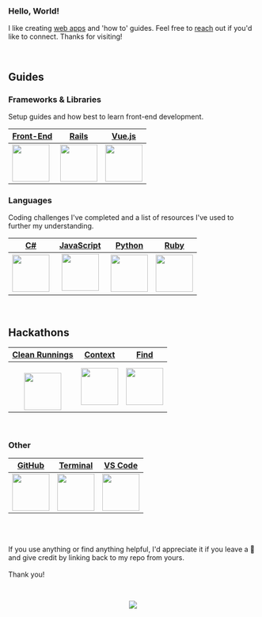 ### Hello, World!

I like creating [web apps](https://adrianhards.github.io/) and 'how to' guides. Feel free to [reach](https://www.linkedin.com/in/adrianhards/) out if you'd like to connect. Thanks for visiting!

<br>

## Guides

### Frameworks & Libraries
Setup guides and how best to learn front-end development.

<div align="left"> 
 
| [Front-End](https://github.com/adrianHards/frontend-resources) | [Rails](https://github.com/adrianHards/rails-guide) | [Vue.js](https://github.com/adrianHards/vuejs-guide) |
|------|------|------|
| <a href="https://github.com/adrianHards/frontend-resources"><img src="https://upload.wikimedia.org/wikipedia/commons/b/bf/Front-end-logo-color%402x.png" width="75"> | <a href="https://github.com/adrianHards/rails-guide"><img src="https://cdn3.iconfinder.com/data/icons/popular-services-brands-vol-2/512/ruby-on-rails-512.png" width="75"></a> | <a href="https://github.com/adrianHards/vuejs-guide"><img src="https://upload.wikimedia.org/wikipedia/commons/thumb/9/95/Vue.js_Logo_2.svg/1920px-Vue.js_Logo_2.svg.png" width="75"></a> | 

### Languages

Coding challenges I've completed and a list of resources I've used to further my understanding. 
 
| [C#](https://github.com/adrianHards/csharp-challenges) | [JavaScript](https://github.com/adrianHards/javascript-challenges) | [Python](https://github.com/adrianHards/python-challenges) | [Ruby](https://github.com/adrianHards/ruby-challenges)
|------|------|------|------|
| <a href="https://github.com/adrianHards/csharp-challenges"><img src="https://upload.wikimedia.org/wikipedia/commons/thumb/b/bd/Logo_C_sharp.svg/1200px-Logo_C_sharp.svg.png" width="75"></a> | &nbsp; <a href="https://github.com/adrianHards/javascript-challenges"><img src="https://upload.wikimedia.org/wikipedia/commons/6/6a/JavaScript-logo.png?20120221235433" width="75"></a> &nbsp; | <a href="https://github.com/adrianHards/python-challenges"><img src="https://upload.wikimedia.org/wikipedia/commons/c/c3/Python-logo-notext.svg" width="75"></a> | <a href="https://github.com/adrianHards/ruby-challenges"><img src="https://upload.wikimedia.org/wikipedia/commons/7/73/Ruby_logo.svg" width="75"></a> 

<br>
 
## Hackathons

| [Clean Runnings](https://github.com/sandiskolarczyk/clean-runnings) | [Context](https://github.com/adrianHards/Context) | [Find](https://github.com/adrianHards/Find) |
|------|---------|---------------|
| &nbsp;&nbsp;&nbsp;&nbsp;&nbsp;<a href="https://github.com/sandiskolarczyk/clean-runnings"><img src="https://pbs.twimg.com/profile_images/1498241570549731328/lks7Ir_o_400x400.jpg" width="75" style="display: block; margin: auto;"></a> | <a href="https://github.com/adrianHards/Context"><img src="https://railshackathon.com/assets/logo-40db3df7fb921a1c743f64def8409805b0ad67179efca108b2ece831766b9bf9.svg" width="75" style="display: block; margin: auto;"></a> | <a href="https://github.com/adrianHards/Find"><img src="https://hackforpeace.net/wp-content/uploads/2022/08/hfp-logo.svg" width="75" style="display: block; margin: auto;"></a> 
 
<!-- [![](https://badges.peiyuan.ch/leetcode/puiiyuen/ranking?label=LeetCode&logo=leetcode)](https://leetcode.com/adrianLeetCode)
<img src="https://badges.peiyuan.ch/leetcode/adrianLeetCode/solved?difficulty=all">
<img src="https://badges.peiyuan.ch/leetcode/adrianLeetCode/solved?difficulty=easy">
<img src="https://badges.peiyuan.ch/leetcode/adrianLeetCode/solved?difficulty=medium">
<img src="https://badges.peiyuan.ch/leetcode/adrianLeetCode/solved?difficulty=hard">
 -->

 <br>
 
### Other

 | [GitHub](https://github.com/adrianHards/github) | [Terminal](https://github.com/adrianHards/rails-guide/blob/main/other/terminal.md) |  [VS Code](https://github.com/adrianHards/rails-guide/blob/main/other/vscode.md) |
 |------| ------| ------|
 | <a href="https://github.com/adrianHards/github"><img src="https://upload.wikimedia.org/wikipedia/commons/thumb/c/c2/GitHub_Invertocat_Logo.svg/1920px-GitHub_Invertocat_Logo.svg.png" width="75"> | <a href="https://github.com/adrianHards/rails-guide/blob/main/other/terminal.md"><img src="https://upload.wikimedia.org/wikipedia/commons/3/31/ITerm2_v3.4_icon.png" width="75"> | <a href="https://github.com/adrianHards/rails-guide/blob/main/other/vscode.md"><img src="https://upload.wikimedia.org/wikipedia/commons/thumb/9/9a/Visual_Studio_Code_1.35_icon.svg/1920px-Visual_Studio_Code_1.35_icon.svg.png" width="75"> 
 
<br>
<br>

If you use anything or find anything helpful, I'd appreciate it if you leave a 🌟 and give credit by linking back to my repo from yours. 
<br><br>
Thank you!

</div>
 
<br>

<p align="center">
  <img src="https://visitor-badge.laobi.icu/badge?page_id=adrianhards" id="counter">
</p>




